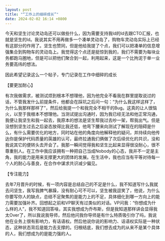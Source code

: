 ```yaml
---
layout: post
title: "“工作上的细碎成长”"
date: 2024-02-02 16:14 +0800
---
```


今天和坚生讨论灵动岛还可以做些什么，因为需要支持我ld的ld去跟CTO汇报，也就是坚生的ld。我说其实不用再做多一个凑单灵动岛了，购物车灵动岛实际上已经有这部分的作用了。坚生也赞同，但是他给我提了个点，我们可以把凑单的信息增强集合到购物车的灵动岛上。我觉得这个点还是挺惊到我的，我们不需要为每块业务都跑马圈地，但是可以把他们聚合到一起，利用起来，这是一个比拘泥于单一业务要高纬的想法。

因此希望记录这么一个帖子，专门记录在工作中细碎的成长

【要更加耐心】

有次我做需求，被测试烦到根本不想理他，因为他完全不看我在群里提取说过的话，不管我发什么前提条件，他都会在踩坑之后问一句：“为什么我这样这样了，为什么我那样那样了”，然后给我提一个和我完全不相干的Bug。这真的让人很恼火，以至于我根本不想理他。当测试提出沟通时，因为我已经无法和他正常沟通，我便让我坚生和我一起去，我原本的想法是坚生帮我过去吵一架，帮我出气。但是没想到坚生过去之后姿态放得比我还低，他弯下腰来向测试了解现在的阻碍是什么，有什么需要优化的地方，同时站在他的角度向他解释他的疑问，并持续向他传达你是保护代码质量的英雄的认可，最终拉通我们俩做了次后续优化的共识，没和我说其它的便转头去开会了。我那一瞬间觉得我和坚生比起来显得很没耐心，很不尊重别人。在工作中我应该拥有一种把自己当成Nobody的心态，我并不一定是主角，我的能力是用来支撑更大的团体的发展。在生活中，我也应当有平等对待每一个人的耐心与善良，在合作中谋求共识减少偏见。

【专注能力】

去年7月晋升的时候，有一项内容是总结自己的不足是什么，我不知道写什么我就去问坚生，我写我脾气暴躁，没有耐心可不可以，坚生被我逗笑了，他说，为什么你要写你人的缺点，总结不足聚焦的是能力上的不足，具体细化到哪一方向上的能力需要加强补齐。回想起之前和VP聊天有过类似的对话。VP问我：“你想成为什么样的人”，我不知道回答啥，其实我想成为乔布斯，但是我知道那样讲会显得我太Over了，所以我说我导师，然后他问我你导师是有什么特质吸引你了吗，我说他在业务上很有影响力，有话语权。然后他说你说的影响力、话语权实际是一种状态，这种状态背后是能力去支撑的。归根结底，我们想去成为的从来不是某个具体的人，我们想成为的是能力强的人。
